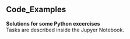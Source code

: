 ## Code_Examples
**Solutions for some Python excercises**  
Tasks are described inside the Jupyer Notebook.

